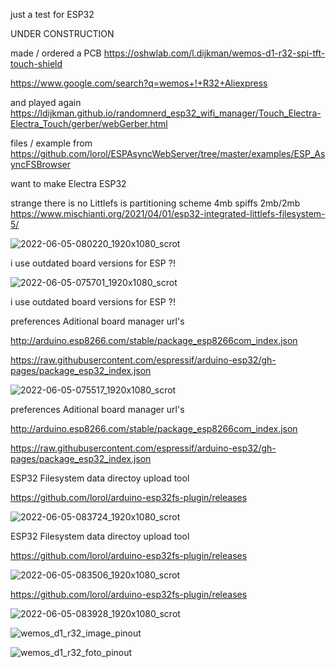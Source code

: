 just a test for ESP32

UNDER CONSTRUCTION

made / ordered a PCB https://oshwlab.com/l.dijkman/wemos-d1-r32-spi-tft-touch-shield

https://www.google.com/search?q=wemos+!+R32+Aliexpress

and played again https://ldijkman.github.io/randomnerd_esp32_wifi_manager/Touch_Electra-Electra_Touch/gerber/webGerber.html

files / example from https://github.com/lorol/ESPAsyncWebServer/tree/master/examples/ESP_AsyncFSBrowser

want to make Electra ESP32

strange there is no Littlefs is partitioning scheme 4mb spiffs 2mb/2mb https://www.mischianti.org/2021/04/01/esp32-integrated-littlefs-filesystem-5/

![2022-06-05-080220_1920x1080_scrot](https://user-images.githubusercontent.com/45427770/172038278-f4af93f2-479a-4aef-9ad8-eb1ff79e8cc5.png)

i use outdated board versions for ESP ?!

![2022-06-05-075701_1920x1080_scrot](https://user-images.githubusercontent.com/45427770/172038279-49262ca7-314a-43ca-91b6-f6eaf3d2329a.png)

i use outdated board versions for ESP ?!

preferences Aditional board manager url's

http://arduino.esp8266.com/stable/package_esp8266com_index.json

https://raw.githubusercontent.com/espressif/arduino-esp32/gh-pages/package_esp32_index.json


![2022-06-05-075517_1920x1080_scrot](https://user-images.githubusercontent.com/45427770/172038280-d34c74d6-156e-474f-80c4-12032fddc132.png)

preferences Aditional board manager url's

http://arduino.esp8266.com/stable/package_esp8266com_index.json

https://raw.githubusercontent.com/espressif/arduino-esp32/gh-pages/package_esp32_index.json

ESP32 Filesystem data directoy upload tool

https://github.com/lorol/arduino-esp32fs-plugin/releases

![2022-06-05-083724_1920x1080_scrot](https://user-images.githubusercontent.com/45427770/172038675-32ecb708-f934-4e8f-85b9-7aa7d2137964.png)

ESP32 Filesystem data directoy upload tool

https://github.com/lorol/arduino-esp32fs-plugin/releases

![2022-06-05-083506_1920x1080_scrot](https://user-images.githubusercontent.com/45427770/172038595-24cf0c91-b25b-49ae-9269-7f7bdd2826d8.png)

https://github.com/lorol/arduino-esp32fs-plugin/releases

![2022-06-05-083928_1920x1080_scrot](https://user-images.githubusercontent.com/45427770/172038748-e0b39463-2238-4356-97bf-cfb8a067591a.png)

![wemos_d1_r32_image_pinout](https://user-images.githubusercontent.com/45427770/172039285-1ff5e996-c0a2-4f87-b378-bc5ca26d0923.jpeg)

![wemos_d1_r32_foto_pinout](https://user-images.githubusercontent.com/45427770/172039287-6a9f8483-2961-46a2-8a0f-469783f7632f.jpeg)

